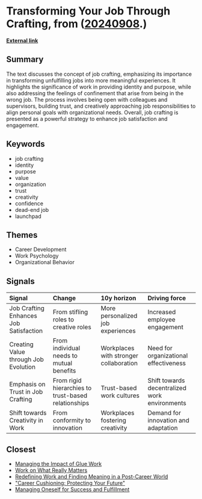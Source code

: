 # __Transforming Your Job Through Crafting__, from ([20240908](https://kghosh.substack.com/p/20240908).)

__[External link](https://www.susandavid.com/resource/job-crafting/)__



## Summary

The text discusses the concept of job crafting, emphasizing its importance in transforming unfulfilling jobs into more meaningful experiences. It highlights the significance of work in providing identity and purpose, while also addressing the feelings of confinement that arise from being in the wrong job. The process involves being open with colleagues and supervisors, building trust, and creatively approaching job responsibilities to align personal goals with organizational needs. Overall, job crafting is presented as a powerful strategy to enhance job satisfaction and engagement.

## Keywords

* job crafting
* identity
* purpose
* value
* organization
* trust
* creativity
* confidence
* dead-end job
* launchpad

## Themes

* Career Development
* Work Psychology
* Organizational Behavior

## Signals

| Signal                                 | Change                                              | 10y horizon                            | Driving force                                 |
|:---------------------------------------|:----------------------------------------------------|:---------------------------------------|:----------------------------------------------|
| Job Crafting Enhances Job Satisfaction | From stifling roles to creative roles               | More personalized job experiences      | Increased employee engagement                 |
| Creating Value through Job Evolution   | From individual needs to mutual benefits            | Workplaces with stronger collaboration | Need for organizational effectiveness         |
| Emphasis on Trust in Job Crafting      | From rigid hierarchies to trust-based relationships | Trust-based work cultures              | Shift towards decentralized work environments |
| Shift towards Creativity in Work       | From conformity to innovation                       | Workplaces fostering creativity        | Demand for innovation and adaptation          |

## Closest

* [Managing the Impact of Glue Work](2fb7b96a3a75b9792a8942b3c3af7db5)
* [Work on What Really Matters](f3016876ef0373e664eea6b715a4e421)
* [Redefining Work and Finding Meaning in a Post-Career World](561aac9a4c6d3a468f1b8c9a141a8b76)
* ["Career Cushioning: Protecting Your Future"](9f6a82373421931ea7e960ae526ff457)
* [Managing Oneself for Success and Fulfillment](b76d6d3f8d4be2311caae40cce7b39a3)